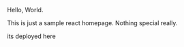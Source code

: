 Hello, World.

This is just a sample react homepage.
Nothing special really.

its deployed <link href="https://vyrtar.github.io/thepage/">here</link>